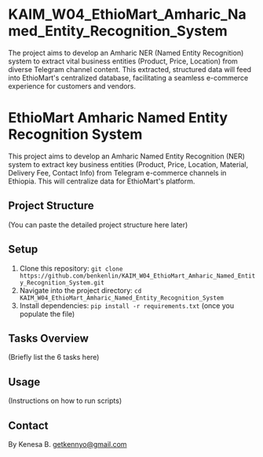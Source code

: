 # KAIM_W04_EthioMart_Amharic_Named_Entity_Recognition_System
The project aims to develop an Amharic NER (Named Entity Recognition) system to extract vital business entities (Product, Price, Location) from diverse Telegram channel content. This extracted, structured data will feed into EthioMart's centralized database, facilitating a seamless e-commerce experience for customers and vendors.
# EthioMart Amharic Named Entity Recognition System

This project aims to develop an Amharic Named Entity Recognition (NER) system to extract key business entities (Product, Price, Location, Material, Delivery Fee, Contact Info) from Telegram e-commerce channels in Ethiopia. This will centralize data for EthioMart's platform.

## Project Structure

(You can paste the detailed project structure here later)

## Setup

1. Clone this repository: `git clone https://github.com/benkenlin/KAIM_W04_EthioMart_Amharic_Named_Entity_Recognition_System.git`
2. Navigate into the project directory: `cd KAIM_W04_EthioMart_Amharic_Named_Entity_Recognition_System`
3. Install dependencies: `pip install -r requirements.txt` (once you populate the file)

## Tasks Overview

(Briefly list the 6 tasks here)

## Usage

(Instructions on how to run scripts)

## Contact

By Kenesa B.
getkennyo@gmail.com
